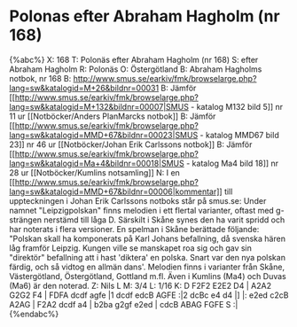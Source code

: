 # Polonas efter Abraham Hagholm (nr 168)

{%abc%}
X: 168
T: Polonäs efter Abraham Hagholm (nr 168)
S: efter Abraham Hagholm
R: Polonäs
O: Östergötland
B: Abraham Hagholms notbok, nr 168
B: http://www.smus.se/earkiv/fmk/browselarge.php?lang=sw&katalogid=M+26&bildnr=00031
B: Jämför [[http://www.smus.se/earkiv/fmk/browselarge.php?lang=sw&katalogid=M+132&bildnr=00007|SMUS - katalog M132 bild 5]] nr 11 ur [[Notböcker/Anders PlanMarcks notbok]]
B: Jämför [[http://www.smus.se/earkiv/fmk/browselarge.php?lang=sw&katalogid=MMD+67&bildnr=00023|SMUS - katalog MMD67 bild 23]] nr 46 ur [[Notböcker/Johan Erik Carlssons notbok]]
B: Jämför [[http://www.smus.se/earkiv/fmk/browselarge.php?lang=sw&katalogid=Ma+4&bildnr=00018|SMUS - katalog Ma4 bild 18]] nr 28 ur [[Notböcker/Kumlins notsamling]]
N: I en [[http://www.smus.se/earkiv/fmk/browselarge.php?lang=sw&katalogid=MMD+67&bildnr=00006|kommentar]] till uppteckningen i Johan Erik Carlssons notboks står på smus.se: Under namnet "Leipzigpolskan" finns melodien i ett flertal varianter, oftast med g-strängen nerstämd till låga D. Särskilt i Skåne synes den ha varit spridd och har noterats i flera versioner. En spelman i Skåne berättade följande: "Polskan skall ha komponerats på Karl Johans befallning, då svenska hären låg framför Leipzig. Kungen ville se manskapet roa sig och gav sin "direktör" befallning att i hast 'diktera' en polska. Snart var den nya polskan färdig, och så vidtog en allmän dans'. Melodien finns i varianter från Skåne, Västergötland, Östergötland, Gottland m.fl. Även i Kumlins (Ma4) och Duvas (Ma6) är den noterad.
Z: Nils L
M: 3/4
L: 1/16
K: D
   F2F2 E2E2 D4   | A2A2 G2G2 F4 | FDFA dcdf agfe |1 dcdf edcB AGFE   :|2 dcBc e4 d4 |]
|: e2ed c2cB A2AG | F2A2 dcdf a4 | b2ba g2gf e2ed |  cdcB ABAG FGFE S :|
{%endabc%}
